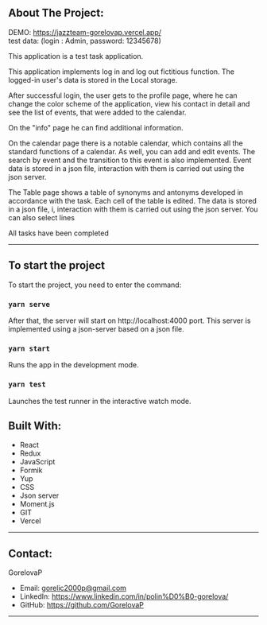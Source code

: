 ## About The Project:

DEMO: https://jazzteam-gorelovap.vercel.app/  
test data: (login : Admin, password: 12345678)

This application is a test task application.

This application implements log in and log out fictitious function. The logged-in user's data is stored in the Local
storage.

After successful login, the user gets to the profile page, where he can change the color scheme of the application, view
his contact in detail and see the list of events, that were added to the calendar.

On the "info" page he can find additional information.

On the calendar page there is a notable calendar, which contains all the standard functions of a calendar. As well, you
can add and edit events. The search by event and the transition to this event is also implemented. Event data is stored
in a json file, interaction with them is carried out using the json server.

The Table page shows a table of synonyms and antonyms developed in accordance with the task. Each cell of the table is
edited. The data is stored in a json file, i, interaction with them is carried out using the json server. You can also
select lines

All tasks have been completed

<hr/>

## To start the project

To start the project, you need to enter the command:

### `yarn serve`

After that, the server will start on http://localhost:4000 port. This server is implemented using a json-server based on
a json file.

### `yarn start`

Runs the app in the development mode.

### `yarn test`

Launches the test runner in the interactive watch mode.

## Built With:

- React
- Redux
- JavaScript
- Formik
- Yup
- CSS
- Json server
- Moment.js
- GIT
- Vercel

<hr/>

## Contact:

GorelovaP

- Email: gorelic2000p@gmail.com
- LinkedIn: https://www.linkedin.com/in/polin%D0%B0-gorelova/
- GitHub: https://github.com/GorelovaP

<hr/>

